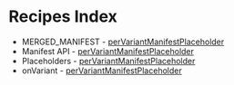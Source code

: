 # Recipes Index
* MERGED_MANIFEST - 
[perVariantManifestPlaceholder](perVariantManifestPlaceholder)
* Manifest API - 
[perVariantManifestPlaceholder](perVariantManifestPlaceholder)
* Placeholders - 
[perVariantManifestPlaceholder](perVariantManifestPlaceholder)
* onVariant - 
[perVariantManifestPlaceholder](perVariantManifestPlaceholder)
